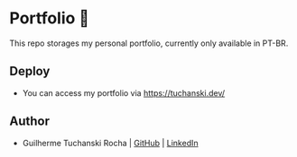 
# Portfolio 💼

This repo storages my personal portfolio, currently only available in PT-BR.

## Deploy

- You can access my portfolio via https://tuchanski.dev/

## Author
 
- Guilherme Tuchanski Rocha | [GitHub](https://github.com/tuchanski) | [LinkedIn](https://www.linkedin.com/in/tuchanski/)

